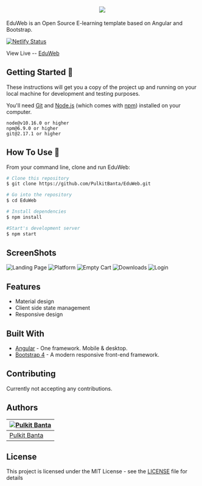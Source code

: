 <h1 align="center"><img src="src/assets/icon.png"></h1>

EduWeb is an Open Source E-learning template based on Angular and Bootstrap.

[![Netlify Status](https://api.netlify.com/api/v1/badges/3e705d86-2364-4c2d-ae43-75bbb15acaaa/deploy-status)](https://app.netlify.com/sites/eduw/deploys)

View Live -- [EduWeb](https://eduw.netlify.app/)

## Getting Started 🚀

These instructions will get you a copy of the project up and running on your local machine for development and testing purposes.

You'll need [Git](https://git-scm.com) and [Node.js](https://nodejs.org/en/download/) (which comes with [npm](http://npmjs.com)) installed on your computer.

```
node@v10.16.0 or higher
npm@6.9.0 or higher
git@2.17.1 or higher
```

## How To Use 🔧

From your command line, clone and run EduWeb:

```bash
# Clone this repository
$ git clone https://github.com/PulkitBanta/EduWeb.git

# Go into the repository
$ cd EduWeb

# Install dependencies
$ npm install

#Start's development server
$ npm start
```

## ScreenShots

![Landing Page](screenshots/landing.jpg "Landing Page")
![Platform](screenshots/platform.png "Platform")
![Empty Cart](screenshots/session.png "Session")
![Downloads](screenshots/downloads.png "Downloads")
![Login](screenshots/login.png "Login")

## Features

- Material design
- Client side state management
- Responsive design

## Built With

- [Angular](https://angular.io/) - One framework. Mobile & desktop.
- [Bootstrap 4](https://getbootstrap.com/docs/4.0/getting-started/introduction/) - A modern responsive front-end framework.

## Contributing

Currently not accepting any contributions.

## Authors
| [![Pulkit Banta](https://github.com/PulkitBanta.png?size=100)](https://github.com/PulkitBanta) |
| --- |
| [Pulkit Banta](https://github.com/PulkitBanta) |

## License

This project is licensed under the MIT License - see the [LICENSE](LICENSE) file for details